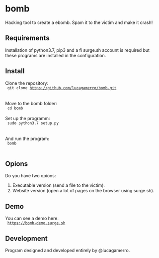 # bomb
Hacking tool to create a ebomb. Spam it to the victim and make it crash!
## Requirements
Installation of python3.7, pip3 and a fi surge.sh account is required but <br> 
these programs are installed in the configuration. <br> 
## Install
Clone the repository: <br>
<code> git clone https://github.com/lucagamerro/bomb.git </code> <br><br>
Move to the bomb folder: <br>
<code> cd bomb </code> <br><br>
Set up the programm: <br>
<code> sudo python3.7 setup.py </code> <br><br>
And run the program: <br> 
<code> bomb </code> <br><br>
## Opions
Do you have two opions:
1. Executable version (send a file to the victim). 
2. Website version (open a lot of pages on the browser using surge.sh). 
## Demo
You can see a demo here: <br>
<code> https://bomb-demo.surge.sh </code>
## Development
Program designed and developed entirely by @lucagamerro. <br> 

